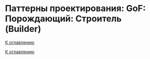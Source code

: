 # Паттерны проектирования: GoF: Порождающий: Строитель (Builder)

<!--
https://refactoring.guru/ru/design-patterns/catalog
-->

[К оглавлению](../../README.md)



[К оглавлению](../../README.md)
